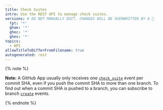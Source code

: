 ```yaml
---
title: Check Suites
intro: Use the REST API to manage check suites.
versions: # DO NOT MANUALLY EDIT. CHANGES WILL BE OVERWRITTEN BY A 🤖
  fpt: '*'
  ghae: '*'
  ghec: '*'
  ghes: '*'
topics:
  - API
allowTitleToDifferFromFilename: true
autogenerated: rest
---
```


{% note %}

  **Note:** A GitHub App usually only receives one [`check_suite`](/webhooks-and-events/webhooks/webhook-events-and-payloads#check_suite) event per commit SHA, even if you push the commit SHA to more than one branch. To find out when a commit SHA is pushed to a branch, you can subscribe to branch [`create`](/webhooks-and-events/webhooks/webhook-events-and-payloads#create) events.

{% endnote %}

<!-- Content after this section is automatically generated -->
